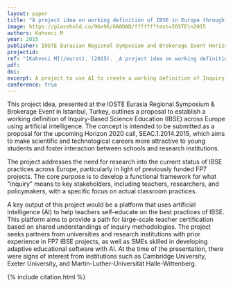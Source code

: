 ```yaml
---
layout: paper
title: "A project idea on working definition of IBSE in Europe through artificial intelligence"
image: https://placehold.co/96x96/6A0DAD/ffffff?text=IOSTE\n2015
authors: Kahveci M
year: 2015
publisher: IOSTE Eurasian Regional Symposium and Brokerage Event Horizon 2020
projectid:
ref: "[Kahveci M](/murat). (2015). _A project idea on working definition of IBSE in Europe through artificial intelligence_. Paper presented at the IOSTE Eurasian Regional Symposium and Brokerage Event Horizon 2020, Istanbul, Turkey. April 24 – 26, 2015."
pdf:
doi:
excerpt: A project to use AI to create a working definition of Inquiry-Based Science Education for Horizon 2020, aiming to improve teaching practices.
conference: true
---
```


This project idea, presented at the IOSTE Eurasia Regional Symposium & Brokerage Event in Istanbul, Turkey, outlines a proposal to establish a working definition of Inquiry-Based Science Education (IBSE) across Europe using artificial intelligence. The concept is intended to be submitted as a proposal for the upcoming Horizon 2020 call, SEAC.1.2014.2015, which aims to make scientific and technological careers more attractive to young students and foster interaction between schools and research institutions.


The project addresses the need for research into the current status of IBSE practices across Europe, particularly in light of previously funded FP7 projects. The core purpose is to develop a functional framework for what "inquiry" means to key stakeholders, including teachers, researchers, and policymakers, with a specific focus on actual classroom practices.


A key output of this project would be a platform that uses artificial intelligence (AI) to help teachers self-educate on the best practices of IBSE. This platform aims to provide a path for large-scale teacher certification based on shared understandings of inquiry methodologies. The project seeks partners from universities and research institutions with prior experience in FP7 IBSE projects, as well as SMEs skilled in developing adaptive educational software with AI. At the time of the presentation, there were signs of interest from institutions such as Cambridge University, Exeter University, and Martin-Luther-Universität Halle-Wittenberg.

{% include citation.html %}